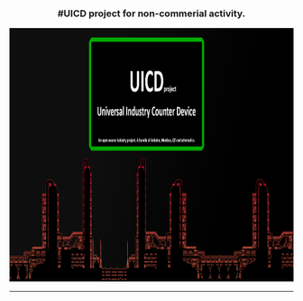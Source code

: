 <h3 align="center">#UICD project for non-commerial activity. </h3>
<div id="header" align="center">
  <img src="resources/img/preview.png" width="1200" height="450"/>
</div>
<hr>
